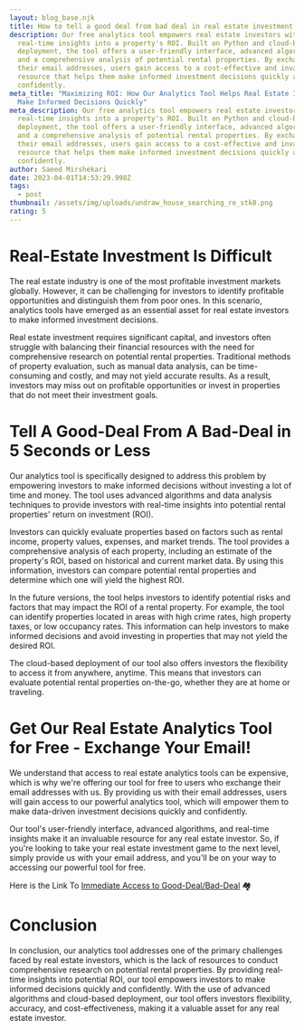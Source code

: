 ```yaml
---
layout: blog_base.njk
title: How to tell a good deal from bad deal in real estate investment
description: Our free analytics tool empowers real estate investors with
  real-time insights into a property's ROI. Built on Python and cloud-based
  deployment, the tool offers a user-friendly interface, advanced algorithms,
  and a comprehensive analysis of potential rental properties. By exchanging
  their email addresses, users gain access to a cost-effective and invaluable
  resource that helps them make informed investment decisions quickly and
  confidently.
meta_title: "Maximizing ROI: How Our Analytics Tool Helps Real Estate Investors
  Make Informed Decisions Quickly"
meta_description: Our free analytics tool empowers real estate investors with
  real-time insights into a property's ROI. Built on Python and cloud-based
  deployment, the tool offers a user-friendly interface, advanced algorithms,
  and a comprehensive analysis of potential rental properties. By exchanging
  their email addresses, users gain access to a cost-effective and invaluable
  resource that helps them make informed investment decisions quickly and
  confidently.
author: Saeed Mirshekari
date: 2023-04-01T14:53:29.998Z
tags:
  - post
thumbnail: /assets/img/uploads/undraw_house_searching_re_stk8.png
rating: 5
---
```

# Real-Estate Investment Is Difficult

The real estate industry is one of the most profitable investment markets globally. However, it can be challenging for investors to identify profitable opportunities and distinguish them from poor ones. In this scenario, analytics tools have emerged as an essential asset for real estate investors to make informed investment decisions.

Real estate investment requires significant capital, and investors often struggle with balancing their financial resources with the need for comprehensive research on potential rental properties. Traditional methods of property evaluation, such as manual data analysis, can be time-consuming and costly, and may not yield accurate results. As a result, investors may miss out on profitable opportunities or invest in properties that do not meet their investment goals.

# Tell A Good-Deal From A Bad-Deal in 5 Seconds or Less

Our analytics tool is specifically designed to address this problem by empowering investors to make informed decisions without investing a lot of time and money. The tool uses advanced algorithms and data analysis techniques to provide investors with real-time insights into potential rental properties' return on investment (ROI).

Investors can quickly evaluate properties based on factors such as rental income, property values, expenses, and market trends. The tool provides a comprehensive analysis of each property, including an estimate of the property's ROI, based on historical and current market data. By using this information, investors can compare potential rental properties and determine which one will yield the highest ROI.

In the future versions, the tool helps investors to identify potential risks and factors that may impact the ROI of a rental property. For example, the tool can identify properties located in areas with high crime rates, high property taxes, or low occupancy rates. This information can help investors to make informed decisions and avoid investing in properties that may not yield the desired ROI. 

The cloud-based deployment of our tool also offers investors the flexibility to access it from anywhere, anytime. This means that investors can evaluate potential rental properties on-the-go, whether they are at home or traveling.

# Get Our Real Estate Analytics Tool for Free - Exchange Your Email!

We understand that access to real estate analytics tools can be expensive, which is why we're offering our tool for free to users who exchange their email addresses with us. By providing us with their email addresses, users will gain access to our powerful analytics tool, which will empower them to make data-driven investment decisions quickly and confidently. 

Our tool's user-friendly interface, advanced algorithms, and real-time insights make it an invaluable resource for any real estate investor. So, if you're looking to take your real estate investment game to the next level, simply provide us with your email address, and you'll be on your way to accessing our powerful tool for free.

Here is the Link To [Immediate Access to Good-Deal/Bad-Deal](https://smirs-dashboard-streamlit-app-5ure4r.streamlit.app/) 🏘️

# Conclusion

In conclusion, our analytics tool addresses one of the primary challenges faced by real estate investors, which is the lack of resources to conduct comprehensive research on potential rental properties. By providing real-time insights into potential ROI, our tool empowers investors to make informed decisions quickly and confidently. With the use of advanced algorithms and cloud-based deployment, our tool offers investors flexibility, accuracy, and cost-effectiveness, making it a valuable asset for any real estate investor.